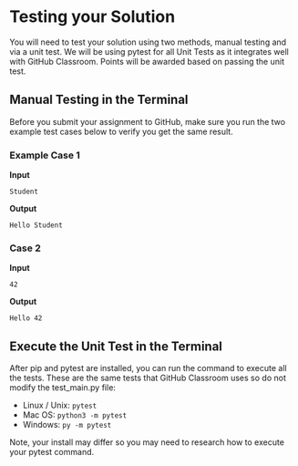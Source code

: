 # Testing your Solution

You will need to test your solution using two methods, manual testing and via a unit test. We will be using pytest for all Unit Tests as it integrates well with GitHub Classroom. Points will be awarded based on passing the unit test.

## Manual Testing in the Terminal

Before you submit your assignment to GitHub, make sure you run the two example test cases below to verify you get the same result.

### Example Case 1

**Input**

```text
Student
```

**Output**

```text
Hello Student
```

### Case 2

**Input**

```text
42
```

**Output**

```text
Hello 42
```

## Execute the Unit Test in the Terminal

After pip and pytest are installed, you can run the command to execute all the tests. These are the same tests that GitHub Classroom uses so do not modify the test_main.py file:

* Linux / Unix: `pytest`
* Mac OS: `python3 -m pytest`
* Windows: `py -m pytest`

Note, your install may differ so you may need to research how to execute your pytest command.
